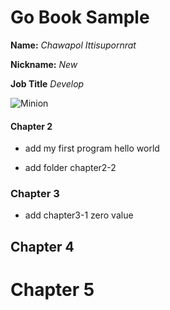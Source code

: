 # Go Book Sample

**Name:** *Chawapol Ittisupornrat*

**Nickname:** *New*

**Job Title** _Develop_

![Minion](http://octodex.github.com/images/minion.png)

#### Chapter 2

* add my first program hello world

* add folder chapter2-2

### Chapter 3

* add chapter3-1 zero value

## Chapter 4

# Chapter 5